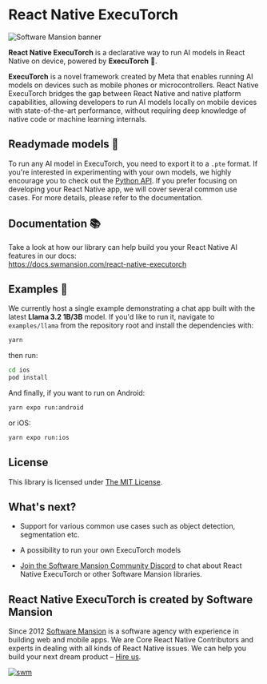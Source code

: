 # React Native ExecuTorch

![Software Mansion banner](https://github.com/user-attachments/assets/fa2c4735-e75c-4cc1-970d-88905d95e3a4)

**React Native ExecuTorch** is a declarative way to run AI models in React Native on device, powered by **ExecuTorch** 🚀.

**ExecuTorch** is a novel framework created by Meta that enables running AI models on devices such as mobile phones or microcontrollers. React Native ExecuTorch bridges the gap between React Native and native platform capabilities, allowing developers to run AI models locally on mobile devices with state-of-the-art performance, without requiring deep knowledge of native code or machine learning internals.

## Readymade models 🤖

To run any AI model in ExecuTorch, you need to export it to a `.pte` format. If you're interested in experimenting with your own models, we highly encourage you to check out the [Python API](https://pypi.org/project/executorch/). If you prefer focusing on developing your React Native app, we will cover several common use cases. For more details, please refer to the documentation.

## Documentation 📚

Take a look at how our library can help build you your React Native AI features in our docs:  
https://docs.swmansion.com/react-native-executorch

## Examples 📲

We currently host a single example demonstrating a chat app built with the latest **Llama 3.2 1B/3B** model. If you'd like to run it, navigate to `examples/llama` from the repository root and install the dependencies with:

```bash
yarn
```

then run:

```bash
cd ios
pod install
```

And finally, if you want to run on Android:

```bash
yarn expo run:android
```

or iOS:

```bash
yarn expo run:ios
```

## License  

This library is licensed under [The MIT License](./LICENSE).

## What's next?

- Support for various common use cases such as object detection, segmentation etc.  

- A possibility to run your own ExecuTorch models

- [Join the Software Mansion Community Discord](https://discord.gg/8jpfgDqPcM) to chat about React Native ExecuTorch or other Software Mansion libraries.

## React Native ExecuTorch is created by Software Mansion

Since 2012 [Software Mansion](https://swmansion.com) is a software agency with experience in building web and mobile apps. We are Core React Native Contributors and experts in dealing with all kinds of React Native issues. We can help you build your next dream product – [Hire us](https://swmansion.com/contact/projects?utm_source=react-native-executorch&utm_medium=readme).

[![swm](https://logo.swmansion.com/logo?color=white&variant=desktop&width=150&tag=react-native-executorch-github 'Software Mansion')](https://swmansion.com)
